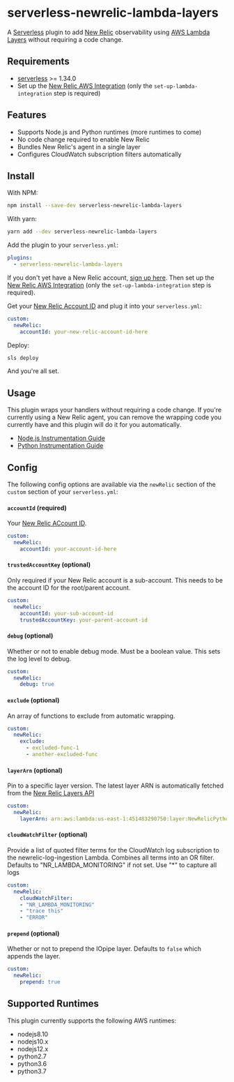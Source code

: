 # serverless-newrelic-lambda-layers

A [Serverless](https://serverless.com) plugin to add [New Relic](https://www.newrelic.com)
observability using [AWS Lambda Layers](https://docs.aws.amazon.com/lambda/latest/dg/configuration-layers.html) without requiring a code change.


## Requirements

* [serverless](https://github.com/serverless/serverless) >= 1.34.0
* Set up the [New Relic AWS Integration](https://docs.newrelic.com/docs/serverless-function-monitoring/aws-lambda-monitoring/get-started/enable-new-relic-monitoring-aws-lambda#enable-process) (only the `set-up-lambda-integration` step is required)


## Features

* Supports Node.js and Python runtimes (more runtimes to come)
* No code change required to enable New Relic
* Bundles New Relic's agent in a single layer
* Configures CloudWatch subscription filters automatically


## Install

With NPM:

```bash
npm install --save-dev serverless-newrelic-lambda-layers
```

With yarn:

```bash
yarn add --dev serverless-newrelic-lambda-layers
```

Add the plugin to your `serverless.yml`:

```yaml
plugins:
  - serverless-newrelic-lambda-layers
```

If you don't yet have a New Relic account, [sign up here](https://newrelic.com/products/serverless-aws-lambda).
Then set up the [New Relic AWS Integration](https://docs.newrelic.com/docs/serverless-function-monitoring/aws-lambda-monitoring/get-started/enable-new-relic-monitoring-aws-lambda#enable-process) (only the `set-up-lambda-integration` step is required).

Get your [New Relic Account ID](https://docs.newrelic.com/docs/accounts/install-new-relic/account-setup/account-id) and plug it into your `serverless.yml`:

```yaml
custom:
  newRelic:
    accountId: your-new-relic-account-id-here
```

Deploy:

```bash
sls deploy
```

And you're all set.


## Usage

This plugin wraps your handlers without requiring a code change. If you're currently
using a New Relic agent, you can remove the wrapping code you currently have and this plugin will
do it for you automatically.

* [Node.js Instrumentation Guide](https://docs.newrelic.com/docs/agents/nodejs-agent/getting-started/introduction-new-relic-nodejs#extend-instrumentation)
* [Python Instrumentation Guide](https://docs.newrelic.com/docs/agents/python-agent/custom-instrumentation/python-custom-instrumentation)


## Config

The following config options are available via the `newRelic` section of the `custom` section of your `serverless.yml`:

#### `accountId` (required)

Your [New Relic ACcount ID](https://docs.newrelic.com/docs/accounts/install-new-relic/account-setup/account-id).

```yaml
custom:
  newRelic:
    accountId: your-account-id-here
```

#### `trustedAccountKey` (optional)

Only required if your New Relic account is a sub-account. This needs to be the account ID for the root/parent account.

```yaml
custom:
  newRelic:
    accountId: your-sub-account-id
    trustedAccountKey: your-parent-account-id
```

#### `debug` (optional)

Whether or not to enable debug mode. Must be a boolean value. This sets the log level to
debug.

```yaml
custom:
  newRelic:
    debug: true
```

#### `exclude` (optional)

An array of functions to exclude from automatic wrapping.

```yaml
custom:
  newRelic:
    exclude:
      - excluded-func-1
      - another-excluded-func
```

#### `layerArn` (optional)

Pin to a specific layer version. The latest layer ARN is automatically fetched from the [New Relic Layers API](https://nr-layers.iopipe.com)

```yaml
custom:
  newRelic:
    layerArn: arn:aws:lambda:us-east-1:451483290750:layer:NewRelicPython37:2
```

#### `cloudWatchFilter` (optional)

Provide a list of quoted filter terms for the CloudWatch log subscription to the newrelic-log-ingestion Lambda. Combines all terms into an OR filter. Defaults to "NR_LAMBDA_MONITORING" if not set. Use "*" to capture all logs

```yaml
custom:
  newRelic:
    cloudWatchFilter:
    - "NR_LAMBDA_MONITORING"
    - "trace this"
    - "ERROR"
```

#### `prepend` (optional)

Whether or not to prepend the IOpipe layer. Defaults to `false` which appends the layer.

```yaml
custom:
  newRelic:
    prepend: true
```


## Supported Runtimes

This plugin currently supports the following AWS runtimes:

* nodejs8.10
* nodejs10.x
* nodejs12.x
* python2.7
* python3.6
* python3.7
